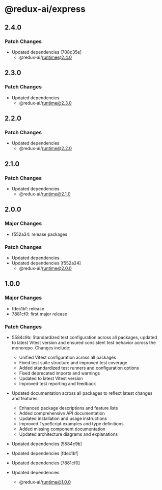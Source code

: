# @redux-ai/express

## 2.4.0

### Patch Changes

- Updated dependencies [708c35e]
  - @redux-ai/runtime@2.4.0

## 2.3.0

### Patch Changes

- Updated dependencies
  - @redux-ai/runtime@2.3.0

## 2.2.0

### Patch Changes

- Updated dependencies
  - @redux-ai/runtime@2.2.0

## 2.1.0

### Patch Changes

- Updated dependencies
  - @redux-ai/runtime@2.1.0

## 2.0.0

### Major Changes

- f552a34: release packages

### Patch Changes

- Updated dependencies
- Updated dependencies [f552a34]
  - @redux-ai/runtime@2.0.0

## 1.0.0

### Major Changes

- fdec1bf: release
- 7881cf0: first major release

### Patch Changes

- 5584c9b: Standardized test configuration across all packages, updated to latest Vitest version and ensured consistent test behavior across the monorepo. Changes include:

  - Unified Vitest configuration across all packages
  - Fixed test suite structure and improved test coverage
  - Added standardized test runners and configuration options
  - Fixed deprecated imports and warnings
  - Updated to latest Vitest version
  - Improved test reporting and feedback

- Updated documentation across all packages to reflect latest changes and features:
  - Enhanced package descriptions and feature lists
  - Added comprehensive API documentation
  - Updated installation and usage instructions
  - Improved TypeScript examples and type definitions
  - Added missing component documentation
  - Updated architecture diagrams and explanations
- Updated dependencies [5584c9b]
- Updated dependencies [fdec1bf]
- Updated dependencies [7881cf0]
- Updated dependencies
  - @redux-ai/runtime@1.0.0
